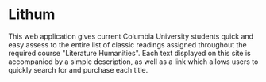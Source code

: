 # Lithum


This web application gives current Columbia University students quick and easy assess to the entire list of classic readings assigned throughout the required course
"Literature Humanities". Each text displayed on this site is accompanied by a simple description, as well as a link which allows users to quickly search for and 
purchase each title.
